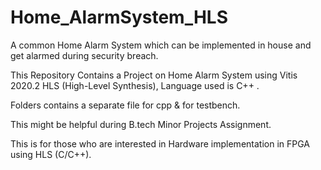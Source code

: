 # Home_AlarmSystem_HLS

A common Home Alarm System which can be implemented in house and get alarmed during security breach.

This Repository Contains a Project on Home Alarm System using Vitis 2020.2 HLS (High-Level Synthesis), Language used is C++ .

Folders contains a separate file for cpp & for testbench.

This might be helpful during B.tech Minor Projects Assignment.

This is for those who are interested in Hardware implementation in FPGA using HLS (C/C++).
